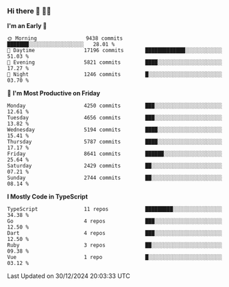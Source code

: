 ### Hi there 👋 🧑‍💻



<!--START_SECTION:waka-->
**I'm an Early 🐤** 

```text
🌞 Morning                9438 commits        ███████░░░░░░░░░░░░░░░░░░   28.01 % 
🌆 Daytime                17196 commits       █████████████░░░░░░░░░░░░   51.03 % 
🌃 Evening                5821 commits        ████░░░░░░░░░░░░░░░░░░░░░   17.27 % 
🌙 Night                  1246 commits        █░░░░░░░░░░░░░░░░░░░░░░░░   03.70 % 
```
📅 **I'm Most Productive on Friday** 

```text
Monday                   4250 commits        ███░░░░░░░░░░░░░░░░░░░░░░   12.61 % 
Tuesday                  4656 commits        ███░░░░░░░░░░░░░░░░░░░░░░   13.82 % 
Wednesday                5194 commits        ████░░░░░░░░░░░░░░░░░░░░░   15.41 % 
Thursday                 5787 commits        ████░░░░░░░░░░░░░░░░░░░░░   17.17 % 
Friday                   8641 commits        ██████░░░░░░░░░░░░░░░░░░░   25.64 % 
Saturday                 2429 commits        ██░░░░░░░░░░░░░░░░░░░░░░░   07.21 % 
Sunday                   2744 commits        ██░░░░░░░░░░░░░░░░░░░░░░░   08.14 % 
```


**I Mostly Code in TypeScript** 

```text
TypeScript               11 repos            █████████░░░░░░░░░░░░░░░░   34.38 % 
Go                       4 repos             ███░░░░░░░░░░░░░░░░░░░░░░   12.50 % 
Dart                     4 repos             ███░░░░░░░░░░░░░░░░░░░░░░   12.50 % 
Ruby                     3 repos             ██░░░░░░░░░░░░░░░░░░░░░░░   09.38 % 
Vue                      1 repo              █░░░░░░░░░░░░░░░░░░░░░░░░   03.12 % 
```




 Last Updated on 30/12/2024 20:03:33 UTC
<!--END_SECTION:waka-->


